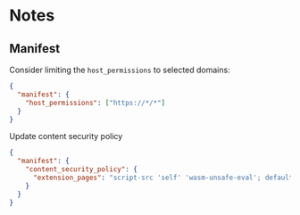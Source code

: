 # Notes

## Manifest

Consider limiting the `host_permissions` to selected domains:

```json
{
  "manifest": {
    "host_permissions": ["https://*/*"]
  }
}
```

Update content security policy

```json
{
  "manifest": {
    "content_security_policy": {
      "extension_pages": "script-src 'self' 'wasm-unsafe-eval'; default-src 'self';"
    }
  }
}
```
